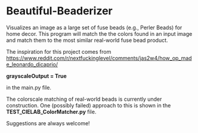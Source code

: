 # Beautiful-Beaderizer
Visualizes an image as a large set of fuse beads (e.g., Perler Beads) for home decor. This program will match the the colors found in an input image and match them to the most similar real-world fuse bead product.

The inspiration for this project comes from https://www.reddit.com/r/nextfuckinglevel/comments/jas2w4/how_op_made_leonardo_dicaprio/




**grayscaleOutput = True**

in the main.py file.


The colorscale matching of real-world beads is currently under construction. One (possibly failed) approach to this is shown in the **TEST_CIELAB_ColorMatcher.py** file.

Suggestions are always welcome!

